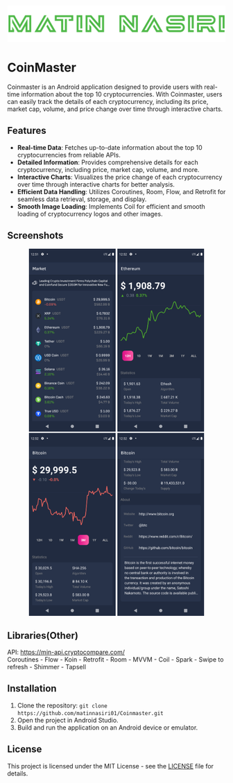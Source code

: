 ![Logo](https://raw.githubusercontent.com/matinnasiri01/matinnasiri01/main/main-logo.png)

# CoinMaster

Coinmaster is an Android application designed to provide users with real-time information about the top 10 cryptocurrencies. With Coinmaster, users can easily track the details of each cryptocurrency, including its price, market cap, volume, and price change over time through interactive charts.

## Features

- **Real-time Data**: Fetches up-to-date information about the top 10 cryptocurrencies from reliable APIs.
- **Detailed Information**: Provides comprehensive details for each cryptocurrency, including price, market cap, volume, and more.
- **Interactive Charts**: Visualizes the price change of each cryptocurrency over time through interactive charts for better analysis.
- **Efficient Data Handling**: Utilizes Coroutines, Room, Flow, and Retrofit for seamless data retrieval, storage, and display.
- **Smooth Image Loading**: Implements Coil for efficient and smooth loading of cryptocurrency logos and other images.

## Screenshots

<p align="center">
  <img src="/prImages/main.png" width="200" />
  <img src="/prImages/chart.png" width="200" />
  <img src="/prImages/category.png" width="200" />
  <img src="/prImages/about.png" width="200" />
</p>

## Libraries(Other)
API: https://min-api.cryptocompare.com/
<br/>
Coroutines - Flow - Koin - Retrofit - Room - MVVM - Coil - Spark - Swipe to refresh - Shimmer - Tapsell

## Installation

1. Clone the repository: `git clone https://github.com/matinnasiri01/Coinmaster.git`
2. Open the project in Android Studio.
3. Build and run the application on an Android device or emulator.

## License

This project is licensed under the MIT License - see the [LICENSE](/LICENSE) file for details.
